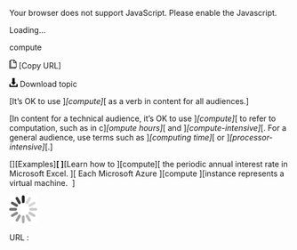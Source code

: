 Your browser does not support JavaScript. Please enable the Javascript.

Loading...

compute

![Copy URL](compute_files/Copy.png) [Copy URL]

![Download](compute_files/Download.png)
Download topic

[It’s OK to use ]*[compute]*[ as a verb in content for all audiences.]

[In content for a technical audience, it’s OK to use ]*[compute]*[ to refer to computation, such as in c]*[ompute hours]*[ and ]*[compute-intensive]*[. For a general audience, use terms such as ]*[computing time]*[ or ]*[processor-intensive]*[.]

[][Examples]**[
]**[Learn how to ][compute][ the periodic annual interest rate in Microsoft Excel. ][
Each Microsoft Azure ][compute ][instance represents a virtual machine. 
]

![In progress](compute_files/activity-large.gif)

URL :


